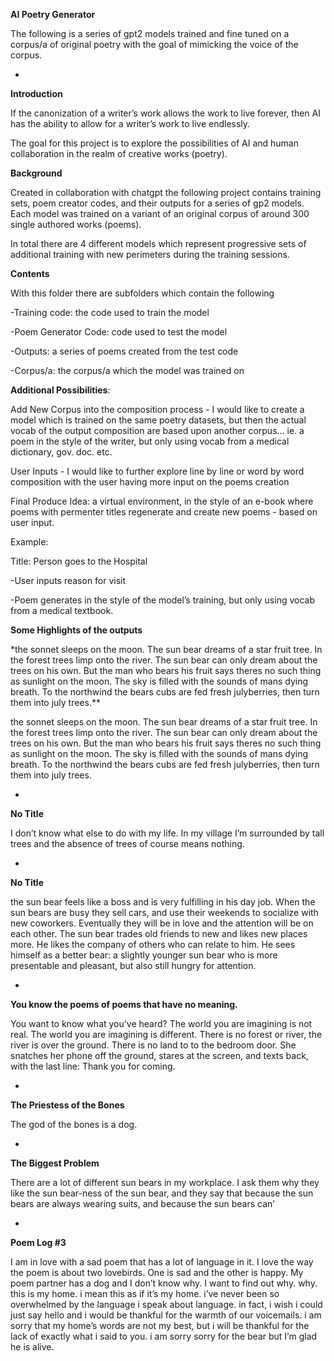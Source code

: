 **AI Poetry Generator**

The following is a series of gpt2 models trained and fine tuned on a corpus/a of original poetry with the goal of mimicking the voice of the corpus. 

*

**Introduction**

If the canonization of a writer’s work allows the work to live forever, then AI has the ability to allow for a writer’s work to live endlessly. 

The goal for this project is to explore the possibilities of AI and human collaboration in the realm of creative works (poetry). 

**Background**

Created in collaboration with chatgpt the following project contains training sets, poem creator codes, and their outputs for a series of gp2 models. Each model was trained on a variant of an original corpus of around 300 single authored works (poems). 

In total there are 4 different models which represent progressive sets of additional training with new perimeters during the training sessions. 


**Contents**

With this folder there are subfolders which contain the following 

-Training code: the code used to train the model 

-Poem Generator Code: code used to test the model

-Outputs: a series of poems created from the test code 

-Corpus/a: the corpus/a which the model was trained on 


**Additional Possibilities**:

Add New Corpus into the composition process - I would like to create a model which is trained on the same poetry datasets, but then the actual vocab of the output composition are based upon another corpus… ie. a poem in the style of the writer, but only using vocab from a medical dictionary, gov. doc. etc. 

User Inputs - I would like to further explore line by line or word by word composition with the user having more input on the poems creation 

Final Produce Idea: a virtual environment, in the style of an e-book where poems with permenter titles regenerate and create new poems - based on user input. 

Example: 

Title: Person goes to the Hospital 

-User inputs reason for visit 

-Poem generates in the style of the model’s training, but only using vocab from a medical textbook. 



**Some Highlights of the outputs**

<p>*the sonnet sleeps on the moon.
 The sun bear dreams
 of a star fruit tree.
 In the forest trees limp
 onto the river.
 The sun bear can only dream about
 the trees on his own.
 But the man who bears
 his fruit says theres no such thing as sunlight on
 the moon.
 The sky is filled with the sounds of
 mans dying breath.
 To the northwind the bears cubs are
 fed fresh julyberries, then turn them into july trees.**</p> 
the sonnet sleeps on the moon.
 The sun bear dreams
 of a star fruit tree.
 In the forest trees limp
 onto the river.
 The sun bear can only dream about
 the trees on his own.
 But the man who bears
 his fruit says theres no such thing as sunlight on
 the moon.
 The sky is filled with the sounds of
 mans dying breath.
 To the northwind the bears cubs are
 fed fresh julyberries, then turn them into july trees.

*

**No Title**

I don’t know what else to do with my life.
In my village
I’m surrounded by tall trees
and the absence of trees
of course means nothing.

*

**No Title**

the sun bear feels like a boss and is very
 fulfilling in his day job.
 When the sun bears are
 busy they sell cars, and use their weekends to socialize
 with new coworkers.
 Eventually they will be in love and
 the attention will be on each other.
 The sun bear
 trades old friends to new and likes new places more.
 He likes the company of others who can relate to
 him.
 He sees himself as a better bear: a slightly
 younger sun bear who is more presentable and pleasant, but
 also still hungry for attention.


*

**You know the poems of poems that have no meaning.**


You want to know what you’ve heard?
The world you are imagining is not real.
The world you are imagining is
different.
There is no forest or river,
the river is over the ground.
There is no land to
to the bedroom door.
She snatches her phone off the ground, stares at the screen, and texts back,
with the last line: Thank you for coming.

*


**The Priestess of the Bones**

The god of the bones is
a dog.

*


**The Biggest Problem**

There are a lot of different sun bears in my workplace. I ask them why they like the sun bear-ness of the sun bear, and they say
that because the sun bears are always wearing suits, and because the 
sun bears can’

*


**Poem Log #3**


I am in love with a sad poem
that has a lot of language in it.
I love the way the poem is about two
lovebirds. One is sad and the other is happy.
My poem partner has a dog and I don’t know why.
I want to find out why.
why. this is my home. i mean this as if it’s my home. i’ve never been so overwhelmed by the language i speak
about language. in fact, i wish i could just say hello and i would be thankful for the warmth of our voicemails.
i am sorry that my home’s words are not my best, but i will be thankful for the lack of
exactly what i said to you. i am sorry
sorry for the bear
but I’m glad he is alive.



